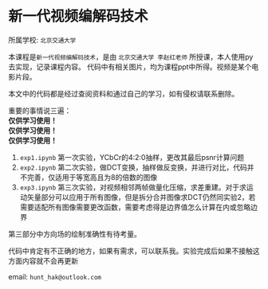 # 新一代视频编解码技术

所属学校: `北京交通大学`

本课程是`新一代视频编解码技术`，是由 `北京交通大学 李赵红老师` 所授课，本人使用py去实现，记录课程内容。
代码中有相关图片，均为课程ppt中所得。视频是某个电影片段。

本文中的代码都是经过查阅资料和通过自己的学习，如有侵权请联系删除。

重要的事情说三遍：</br>
**仅供学习使用！** </br>
**仅供学习使用！** </br>
**仅供学习使用！** </br>


1. `exp1.ipynb` 第一次实验，YCbCr的4:2:0抽样，更改其最后psnr计算问题
2. `exp2.ipynb` 第二次实验，做DCT变换，抽样做反变换，并进行对比，代码并不完善，仅适用于等宽高且为8的倍数的图像
3. `exp3.ipynb` 第三次实验，对视频相邻两帧做量化压缩，求差重建。对于求运动矢量部分可以应用于所有图像，但是拆分合并图像求DCT仍然同实验2，若需要适配所有图像需要更改函数，需要考虑得是边界值怎么计算在内或忽略边界


第三部分中方向场的绘制准确性有待考量。

代码中肯定有不正确的地方，如果有需求，可以联系我。实验完成后如果不接触这方面内容就不会再更新

email: `hunt_hak@outlook.com`